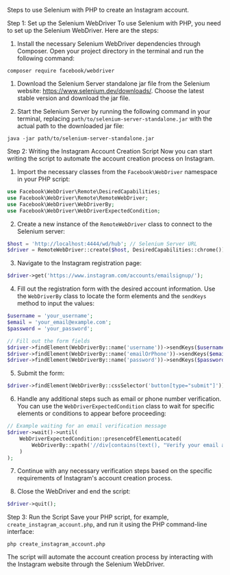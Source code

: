 Steps to use Selenium with PHP to create an Instagram account.

Step 1: Set up the Selenium WebDriver
To use Selenium with PHP, you need to set up the Selenium WebDriver. Here are the steps:

1. Install the necessary Selenium WebDriver dependencies through Composer. Open your project directory in the terminal and run the following command:
```
composer require facebook/webdriver
```

1. Download the Selenium Server standalone jar file from the Selenium website: https://www.selenium.dev/downloads/. Choose the latest stable version and download the jar file.

2. Start the Selenium Server by running the following command in your terminal, replacing `path/to/selenium-server-standalone.jar` with the actual path to the downloaded jar file:
```
java -jar path/to/selenium-server-standalone.jar
```

Step 2: Writing the Instagram Account Creation Script
Now you can start writing the script to automate the account creation process on Instagram.

1. Import the necessary classes from the `Facebook\WebDriver` namespace in your PHP script:
```php
use Facebook\WebDriver\Remote\DesiredCapabilities;
use Facebook\WebDriver\Remote\RemoteWebDriver;
use Facebook\WebDriver\WebDriverBy;
use Facebook\WebDriver\WebDriverExpectedCondition;
```

2. Create a new instance of the `RemoteWebDriver` class to connect to the Selenium server:
```php
$host = 'http://localhost:4444/wd/hub'; // Selenium Server URL
$driver = RemoteWebDriver::create($host, DesiredCapabilities::chrome());
```

3. Navigate to the Instagram registration page:
```php
$driver->get('https://www.instagram.com/accounts/emailsignup/');
```

4. Fill out the registration form with the desired account information. Use the `WebDriverBy` class to locate the form elements and the `sendKeys` method to input the values:
```php
$username = 'your_username';
$email = 'your_email@example.com';
$password = 'your_password';

// Fill out the form fields
$driver->findElement(WebDriverBy::name('username'))->sendKeys($username);
$driver->findElement(WebDriverBy::name('emailOrPhone'))->sendKeys($email);
$driver->findElement(WebDriverBy::name('password'))->sendKeys($password);
```

5. Submit the form:
```php
$driver->findElement(WebDriverBy::cssSelector('button[type="submit"]'))->click();
```

6. Handle any additional steps such as email or phone number verification. You can use the `WebDriverExpectedCondition` class to wait for specific elements or conditions to appear before proceeding:
```php
// Example waiting for an email verification message
$driver->wait()->until(
    WebDriverExpectedCondition::presenceOfElementLocated(
        WebDriverBy::xpath('//div[contains(text(), "Verify your email address")]')
    )
);
```

7. Continue with any necessary verification steps based on the specific requirements of Instagram's account creation process.

8. Close the WebDriver and end the script:
```php
$driver->quit();
```

Step 3: Run the Script
Save your PHP script, for example, `create_instagram_account.php`, and run it using the PHP command-line interface:
```
php create_instagram_account.php
```

The script will automate the account creation process by interacting with the Instagram website through the Selenium WebDriver.
